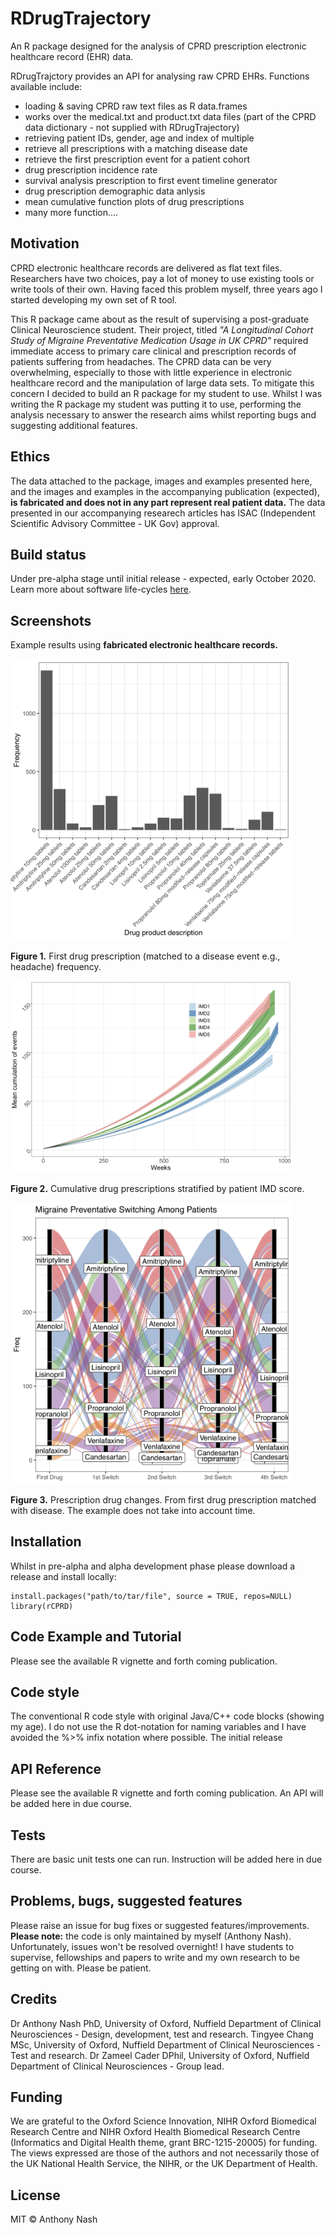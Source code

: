 # RDrugTrajectory
An R package designed for the analysis of CPRD prescription electronic healthcare record (EHR) data.

RDrugTrajctory provides an API for analysing raw CPRD EHRs. Functions available include:
- loading & saving CPRD raw text files as R data.frames
- works over the medical.txt and product.txt data files (part of the CPRD data dictionary - not supplied with RDrugTrajectory)
- retrieving patient IDs, gender, age and index of multiple 
- retrieve all prescriptions with a matching disease date
- retrieve the first prescription event for a patient cohort
- drug prescription incidence rate
- survival analysis prescription to first event timeline generator 
- drug prescription demographic data anlysis
- mean cumulative function plots of drug prescriptions
- many more function....

## Motivation
CPRD electronic healthcare records are delivered as flat text files. Researchers have two choices, pay a lot of money to use existing tools or write tools of their own. Having faced this problem myself, three years ago I started developing my own set of R tool.

This R package came about as the result of supervising a post-graduate Clinical Neuroscience student. Their project, titled *"A Longitudinal Cohort Study of Migraine Preventative Medication Usage in UK CPRD"* required immediate access to primary care clinical and prescription records of patients suffering from headaches. The CPRD data can be very overwhelming, especially to those with little experience in electronic healthcare record and the manipulation of large data sets. To mitigate this concern I decided to build an R package for my student to use. Whilst I was writing the R package my student was putting it to use, performing the analysis necessary to answer the research aims whilst reporting bugs and suggesting additional features. 

## Ethics
The data attached to the package, images and examples presented here, and the images and examples in the accompanying publication (expected), **is fabricated and does not in any part represent real patient data.** The data presented in our accompanying researech articles has ISAC (Independent Scientific Advisory Committee - UK Gov) approval.

## Build status
Under pre-alpha stage until initial release - expected, early October 2020. Learn more about software life-cycles <a href="https://en.wikipedia.org/wiki/Software_release_life_cycle#Pre-alpha">here</a>.

## Screenshots
Example results using **fabricated electronic healthcare records.**

<img src="https://github.com/acnash/RDrugTrajectory/blob/master/images/prescription_frequency.png" width="450" />

**Figure 1.** First drug prescription (matched to a disease event e.g., headache) frequency. </br>

<img src="https://github.com/acnash/RDrugTrajectory/blob/master/images/IMD_prescriptions.png" width="450" />

**Figure 2.** Cumulative drug prescriptions stratified by patient IMD score.</br>

<img src="https://github.com/acnash/RDrugTrajectory/blob/master/images/drug_switch.png" width="450" />

**Figure 3.** Prescription drug changes. From first drug prescription matched with disease. The example does not take into account time. </br>


## Installation
Whilst in pre-alpha and alpha development phase please download a release and install locally:

    install.packages("path/to/tar/file", source = TRUE, repos=NULL) 
    library(rCPRD) 

## Code Example and Tutorial
Please see the available R vignette and forth coming publication.  

## Code style
The conventional R code style with original Java/C++ code blocks (showing my age). I do not use the R dot-notation for naming variables and I have avoided the %>% infix notation where possible. The initial release 

## API Reference
Please see the available R vignette and forth coming publication. An API will be added here in due course.

## Tests
There are basic unit tests one can run. Instruction will be added here in due course.

## Problems, bugs, suggested features
Please raise an issue for bug fixes or suggested features/improvements. **Please note:** the code is only maintained by myself (Anthony Nash). Unfortunately, issues won't be resolved overnight! I have students to supervise, fellowships and papers to write and my own research to be getting on with. Please be patient. 

## Credits
Dr Anthony Nash PhD, University of Oxford, Nuffield Department of Clinical Neurosciences - Design, development, test and research.
Tingyee Chang MSc, University of Oxford, Nuffield Department of Clinical Neurosciences - Test and research.
Dr Zameel Cader DPhil, University of Oxford, Nuffield Department of Clinical Neurosciences - Group lead.


## Funding
We are grateful to the Oxford Science Innovation, NIHR Oxford Biomedical Research Centre and NIHR Oxford Health Biomedical Research Centre (Informatics and Digital Health theme, grant BRC-1215-20005) for funding. The views expressed are those of the authors and not necessarily those of the UK National Health Service, the NIHR, or the UK Department of Health. 

## License
MIT © Anthony Nash
